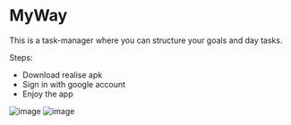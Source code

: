 # MyWay
This is a task-manager where you can structure your goals and day tasks.

Steps:
- Download realise apk
- Sign in with google account
- Enjoy the app

![image](https://github.com/LarKeS11/MyWay/assets/79082708/43c873cd-d7ef-4d72-956f-5540bff3f2ee) ![image](https://github.com/LarKeS11/MyWay/assets/79082708/64478649-3608-4889-9d9d-73395aadbcd9)
